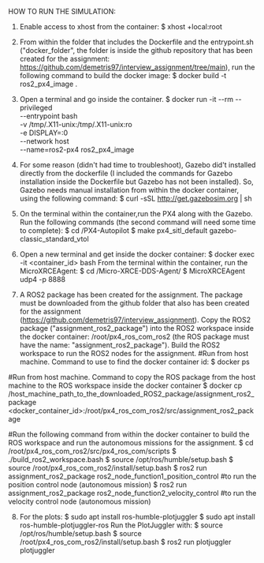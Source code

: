 HOW TO RUN THE SIMULATION:
1. Enable access to xhost from the container:
$ xhost +local:root

2. From within the folder that includes the Dockerfile and the entrypoint.sh ("docker_folder", the folder is inside the github repository that has been created for the assignment: https://github.com/demetris97/interview_assignment/tree/main), run the following command to build the docker image:
$ docker build -t ros2_px4_image .

2. Open a terminal and go inside the container. 
$ docker run -it --rm --privileged \
--entrypoint bash \
-v /tmp/.X11-unix:/tmp/.X11-unix:ro \
-e DISPLAY=:0 \
--network host \
--name=ros2-px4 ros2_px4_image

3. For some reason (didn't had time to troubleshoot), Gazebo did't installed directly from the dockerfile (I included the commands for Gazebo installation inside the Dockerfile but Gazebo has not been installed). So, Gazebo needs manual installation from within the docker container, using the following command:
$ curl -sSL http://get.gazebosim.org | sh

4. On the terminal within the container,run the PX4 along with the Gazebo. Run the following commands (the second command will need some time to complete):
$ cd /PX4-Autopilot
$ make px4_sitl_default gazebo-classic_standard_vtol

5. Open a new terminal and get inside the docker container:
$ docker exec -it <container_id> bash
From the terminal within the container, run the MicroXRCEAgent:
$ cd /Micro-XRCE-DDS-Agent/
$ MicroXRCEAgent udp4 -p 8888 

6. A ROS2 package has been created for the assignment. The package must be downloaded from the github folder that also has been created for the assignment (https://github.com/demetris97/interview_assignment). Copy the ROS2 package ("assignment_ros2_package") into the ROS2 workspace inside the docker container: /root/px4_ros_com_ros2 (the ROS package must have the name: "assignment_ros2_package"). Build the ROS2 workspace to run the ROS2 nodes for the assignment.
#Run from host machine. Command to use to find the docker container id:
$ docker ps      

#Run from host machine. Command to copy the ROS package from the host machine to the ROS workspace inside the docker container
$ docker cp /host_machine_path_to_the_downloaded_ROS2_package/assignment_ros2_package <docker_container_id>:/root/px4_ros_com_ros2/src/assignment_ros2_package           

#Run the following command from within the docker container to build the ROS workspace and run the autonomous missions for the assignment.
$ cd /root/px4_ros_com_ros2/src/px4_ros_com/scripts
$ ./build_ros2_workspace.bash
$ source /opt/ros/humble/setup.bash
$ source /root/px4_ros_com_ros2/install/setup.bash
$ ros2 run assignment_ros2_package ros2_node_function1_position_control       #to run the position control node (autonomous mission) 
$ ros2 run assignment_ros2_package ros2_node_function2_velocity_control       #to run the velocity control node (autonomous mission)

8. For the plots:
$ sudo apt install ros-humble-plotjuggler
$ sudo apt install ros-humble-plotjuggler-ros
Run the PlotJuggler with:
$ source /opt/ros/humble/setup.bash
$ source /root/px4_ros_com_ros2/install/setup.bash
$ ros2 run plotjuggler plotjuggler

